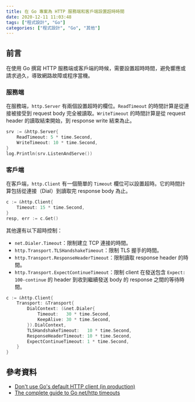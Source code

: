 ```yaml
---
title: 在 Go 專案為 HTTP 服務端和客戶端設置超時時間
date: 2020-12-11 11:03:48
tags: ["程式設計", "Go"]
categories: ["程式設計", "Go", "其他"]
---
```


## 前言

在使用 Go 撰寫 HTTP 服務端或客戶端的時候，需要設置超時時間，避免響應或請求過久，導致網路故障或程序當機。

### 服務端

在服務端，`http.Server` 有兩個設置超時的欄位。`ReadTimeout` 的時間計算是從連接被接受到 request body 完全被讀取。`WriteTimeout` 的時間計算是從 request header 的讀取結束開始，到 response write 結束為止。

```go
srv := &http.Server{  
	ReadTimeout: 5 * time.Second,
	WriteTimeout: 10 * time.Second,
}
log.Println(srv.ListenAndServe())
```

### 客戶端

在客戶端，`http.Client` 有一個簡單的 `Timeout` 欄位可以設置超時。它的時間計算包括從連接（Dial）到讀取完 response body 為止。

```go
c := &http.Client{  
	Timeout: 15 * time.Second,
}
resp, err := c.Get()
```

其他還有以下超時控制：

- `net.Dialer.Timeout`：限制建立 TCP 連接的時間。
- `http.Transport.TLSHandshakeTimeout`：限制 TLS 握手的時間。
- `http.Transport.ResponseHeaderTimeout`：限制讀取 response header 的時間。
- `http.Transport.ExpectContinueTimeout`：限制 client 在發送包含 `Expect: 100-continue` 的 header 到收到繼續發送 body 的 response 之間的等待時間。

```go
c := &http.Client{
	Transport: &Transport{
		DialContext: (&net.Dialer{
			Timeout:   30 * time.Second,
			KeepAlive: 30 * time.Second,
		}).DialContext,
		TLSHandshakeTimeout:   10 * time.Second,
		ResponseHeaderTimeout: 10 * time.Second,
		ExpectContinueTimeout: 1 * time.Second,
	}
}
```

## 參考資料

- [Don't use Go's default HTTP client (in production)](https://medium.com/@nate510/don-t-use-go-s-default-http-client-4804cb19f779)
- [The complete guide to Go net/http timeouts](https://blog.cloudflare.com/the-complete-guide-to-golang-net-http-timeouts/)
